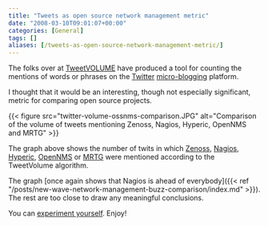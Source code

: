 ```yaml
---
title: "Tweets as open source network management metric"
date: "2008-03-10T09:01:07+00:00"
categories: [General]
tags: []
aliases: [/tweets-as-open-source-network-management-metric/]
---
```


The folks over at [TweetVOLUME](http://www.tweetvolume.com/) have produced a tool for counting the mentions of words or phrases on the [Twitter](http://twitter.com/) [micro-blogging](https://en.wikipedia.org/wiki/Micro-blogging) platform.

I thought that it would be an interesting, though not especially significant, metric for comparing open source projects.

{{< figure src="twitter-volume-ossnms-comparison.JPG" alt="Comparison of the volume of tweets mentioning Zenoss, Nagios, Hyperic, OpenNMS and MRTG" >}}

The graph above shows the number of twits in which [Zenoss](http://www.zenoss.org/), [Nagios](http://www.nagios.org/), [Hyperic](http://www.hyperic.org/), [OpenNMS](https://www.opennms.org/) or [MRTG](http://oss.oetiker.ch/mrtg/) were mentioned according to the TweetVolume algorithm.

The graph [once again shows that Nagios is ahead of everybody]({{< ref "/posts/new-wave-network-management-buzz-comparison/index.md" >}}). The rest are too close to draw any meaningful conclusions.

You can [experiment yourself](http://www.tweetvolume.com/index.php?search_phrases=zenoss,nagios,hyperic,opennms,mrtg). Enjoy!
